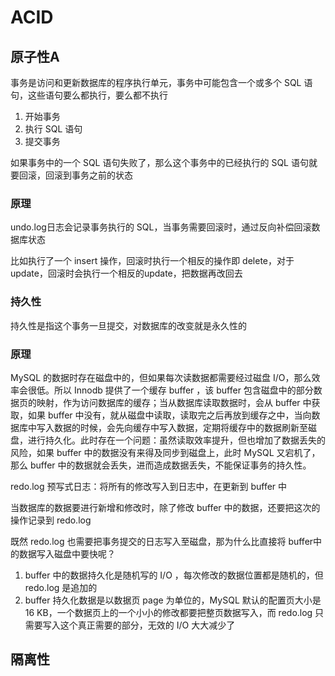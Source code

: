 #  ACID

## 原子性A

事务是访问和更新数据库的程序执行单元，事务中可能包含一个或多个 SQL 语句，这些语句要么都执行，要么都不执行

1. 开始事务
2. 执行 SQL 语句
3. 提交事务

如果事务中的一个 SQL 语句失败了，那么这个事务中的已经执行的 SQL 语句就要回滚，回滚到事务之前的状态

### 原理

undo.log日志会记录事务执行的 SQL，当事务需要回滚时，通过反向补偿回滚数据库状态

比如执行了一个 insert 操作，回滚时执行一个相反的操作即 delete，对于 update，回滚时会执行一个相反的update，把数据再改回去

### 持久性

持久性是指这个事务一旦提交，对数据库的改变就是永久性的

### 原理

MySQL 的数据时存在磁盘中的，但如果每次读数据都需要经过磁盘 I/O，那么效率会很低。所以 Innodb 提供了一个缓存 buffer ，该 buffer 包含磁盘中的部分数据页的映射，作为访问数据库的缓存；当从数据库读取数据时，会从 buffer 中获取，如果 buffer 中没有，就从磁盘中读取，读取完之后再放到缓存之中，当向数据库中写入数据的时候，会先向缓存中写入数据，定期将缓存中的数据刷新至磁盘，进行持久化。此时存在一个问题：虽然读取效率提升，但也增加了数据丢失的风险，如果 buffer 中的数据没有来得及同步到磁盘上，此时 MySQL 又宕机了，那么 buffer 中的数据就会丢失，进而造成数据丢失，不能保证事务的持久性。

redo.log 预写式日志：将所有的修改写入到日志中，在更新到 buffer 中

当数据库的数据要进行新增和修改时，除了修改 buffer 中的数据，还要把这次的操作记录到 redo.log

既然 redo.log 也需要把事务提交的日志写入至磁盘，那为什么比直接将 buffer中的数据写入磁盘中要快呢？

1. buffer 中的数据持久化是随机写的 I/O ，每次修改的数据位置都是随机的，但 redo.log 是追加的
2. buffer 持久化数据是以数据页 page 为单位的，MySQL 默认的配置页大小是 16 KB，一个数据页上的一个小小的修改都要把整页数据写入，而 redo.log 只需要写入这个真正需要的部分，无效的 I/O 大大减少了

## 隔离性

